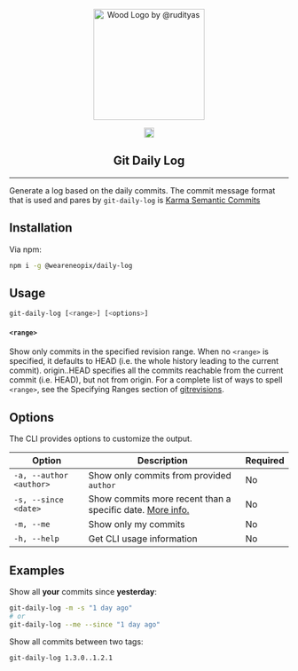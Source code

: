 <p align="center">
  <img width="200" src="https://i.imgur.com/0BLD8zI.png" alt="Wood Logo by @rudityas">
</p>

<p align="center">
<a href="https://badge.fury.io/gh/weareneopix%2Fdaily-log"><img src="https://badge.fury.io/gh/weareneopix%2Fdaily-log.svg" alt="GitHub version" height="18"></a>
</p>

<h2 align="center">Git Daily Log</h2>
<hr>

Generate a log based on the daily commits. The commit message format that is used and pares by `git-daily-log`
is [Karma Semantic Commits][2]

## Installation

Via npm:

```sh
npm i -g @weareneopix/daily-log
```

## Usage

```sh
git-daily-log [<range>] [<options>]
```
#### `<range>`

Show only commits in the specified revision range. When no `<range>` is specified, it defaults to HEAD
(i.e. the whole history leading to the current commit). origin..HEAD specifies all the commits reachable from the current
commit (i.e. HEAD), but not from origin. For a complete list of ways to spell `<range>`, see the Specifying Ranges section of [gitrevisions][3].

## Options

The CLI provides options to customize the output.

| Option                  | Description                                                    | Required |
|-------------------------|----------------------------------------------------------------|----------|
| `-a, --author <author>` | Show only commits from provided `author`                       | No       |
| `-s, --since <date>`    | Show commits more recent than a specific date. [More info.][1] | No       |
| `-m, --me`              | Show only my commits                                           | No       |
| `-h, --help`            | Get CLI usage information                                      | No       |

## Examples
Show all **your** commits since **yesterday**:

```sh
git-daily-log -m -s "1 day ago"
# or
git-daily-log --me --since "1 day ago"
```

Show all commits between two tags:

```sh
git-daily-log 1.3.0..1.2.1
```

[1]: https://git-scm.com/docs/git-log#Documentation/git-log.txt---sinceltdategt
[2]: http://karma-runner.github.io/3.0/dev/git-commit-msg.html
[3]: https://git-scm.com/docs/gitrevisions#_specifying_ranges
